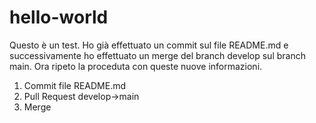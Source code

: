 # hello-world

Questo è un test. Ho già effettuato un commit sul file README.md e successivamente ho effettuato un merge del branch develop sul branch main.
Ora ripeto la proceduta con queste nuove informazioni.

1) Commit file README.md
2) Pull Request develop->main
3) Merge

